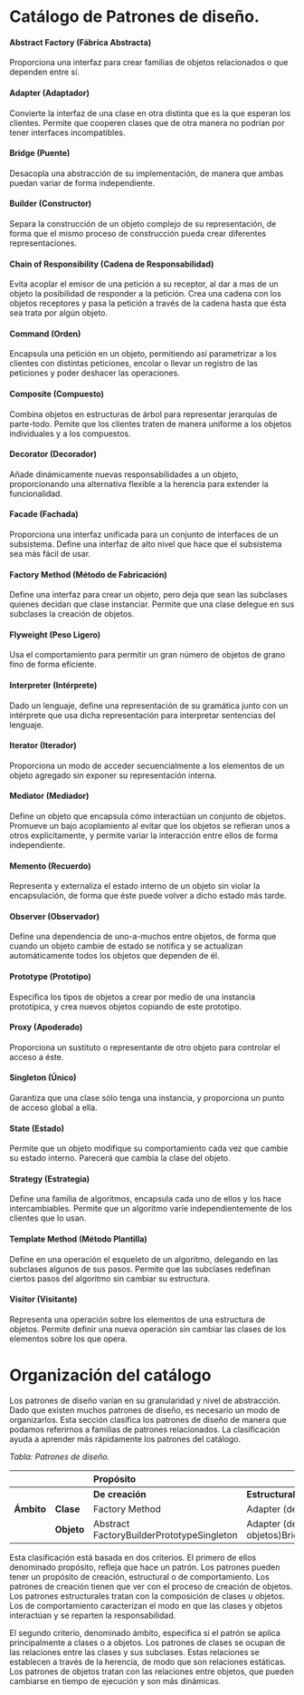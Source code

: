 # Catálogo de Patrones de diseño.

#### Abstract Factory \(Fábrica Abstracta\)

Proporciona una interfaz para crear familias de objetos relacionados o que dependen entre sí.

#### Adapter \(Adaptador\)

Convierte la interfaz de una clase en otra distinta que es la que esperan los clientes. Permite que cooperen clases que de otra manera no podrían por tener interfaces incompatibles.

#### Bridge \(Puente\)

Desacopla una abstracción de su implementación, de manera que ambas puedan variar de forma independiente.

#### Builder \(Constructor\)

Separa la construcción de un objeto complejo de su representación, de forma que el mismo proceso de construcción pueda crear diferentes representaciones.

#### Chain of Responsibility \(Cadena de Responsabilidad\)

Evita acoplar el emisor de una petición a su receptor, al dar a mas de un objeto la posibilidad de responder a la petición. Crea una cadena con los objetos receptores y pasa la petición a través de la cadena hasta que ésta sea trata por algún objeto.

#### Command \(Orden\)

Encapsula una petición en un objeto, permitiendo así parametrizar a los clientes con distintas peticiones, encolar o llevar un registro de las peticiones y poder deshacer las operaciones.

#### Composite \(Compuesto\)

Combina objetos en estructuras de árbol para representar jerarquías de parte-todo. Pemite que los clientes traten de manera uniforme a los objetos individuales y a los compuestos.

#### Decorator \(Decorador\)

Añade dinámicamente nuevas responsabilidades a un objeto, proporcionando una alternativa flexible a la herencia para extender la funcionalidad.

#### Facade \(Fachada\)

Proporciona una interfaz unificada para un conjunto de interfaces de un subsistema. Define una interfaz de alto nivel que hace que el subsistema sea más fácil de usar.

#### Factory Method \(Método de Fabricación\)

Define una interfaz para crear un objeto, pero deja que sean las subclases quienes decidan que clase instanciar. Permite que una clase delegue en sus subclases la creación de objetos.

#### Flyweight \(Peso Ligero\)

Usa el comportamiento para permitir un gran número de objetos de grano fino de forma eficiente.

#### Interpreter \(Intérprete\)

Dado un lenguaje, define una representación de su gramática junto con un intérprete que usa dicha representación para interpretar sentencias del lenguaje.

#### Iterator \(Iterador\)

Proporciona un modo de acceder secuencialmente a los elementos de un objeto agregado sin exponer su representación interna.

#### Mediator \(Mediador\)

Define un objeto que encapsula cómo interactúan un conjunto de objetos. Promueve un bajo acoplamiento al evitar que los objetos se refieran unos a otros explícitamente, y permite variar la interacción entre ellos de forma independiente.

#### Memento \(Recuerdo\)

Representa y externaliza el estado interno de un objeto sin violar la encapsulación, de forma que éste puede volver a dicho estado más tarde.

#### Observer \(Observador\)

Define una dependencia de uno-a-muchos entre objetos, de forma que cuando un objeto cambie de estado se notifica y se actualizan automáticamente todos los objetos que dependen de él.

#### Prototype \(Prototipo\)

Especifica los tipos de objetos a crear por medio de una instancia prototípica, y crea nuevos objetos copiando de este prototipo.

#### Proxy \(Apoderado\)

Proporciona un sustituto o representante de otro objeto para controlar el acceso a éste.

#### Singleton \(Único\)

Garantiza que una clase sólo tenga una instancia, y proporciona un punto de acceso global a ella.

#### State \(Estado\)

Permite que un objeto modifique su comportamiento cada vez que cambie su estado interno. Parecerá que cambia la clase del objeto.

#### Strategy \(Estrategia\)

Define una familia de algoritmos, encapsula cada uno de ellos y los hace intercambiables. Permite que un algoritmo varíe independientemente de los clientes que lo usan.

#### Template Method \(Método Plantilla\)

Define en una operación el esqueleto de un algoritmo, delegando en las subclases algunos de sus pasos. Permite que las subclases redefinan ciertos pasos del algoritmo sin cambiar su estructura.

#### Visitor \(Visitante\)

Representa una operación sobre los elementos de una estructura de objetos. Permite definir una nueva operación sin cambiar las clases de los elementos sobre los que opera.

# Organización del catálogo

Los patrones de diseño varían en su granularidad y nivel de abstracción. Dado que existen muchos patrones de diseño, es necesario un modo de organizarlos. Esta sección clasifica los patrones de diseño de manera que podamos referirnos a familias de patrones relacionados. La clasificación ayuda a aprender más rápidamente los patrones del catálogo.

_Tabla: Patrones de diseño._

|  |  | Propósito |  |  |
| :--- | :--- | :--- | :--- | :--- |
|  |  | **De creación** | **Estructurales** | **De comportamiento** |
| **Ámbito** | **Clase** | Factory Method | Adapter \(de clases\) | InterpreterTemplate Method |
|  | **Objeto** | Abstract FactoryBuilderPrototypeSingleton | Adapter \(de objetos\)BridgeCompositeDecoratorFacadeFlyweightProxy | Chain of ResponsabilityCommandIteratorMediatorMementoObserverStateStrategyVisitor |



Esta clasificación está basada en dos criterios. El primero de ellos denominado propósito, refleja que hace un patrón. Los patrones pueden tener un propósito de creación, estructural o de comportamiento. Los patrones de creación tienen que ver con el proceso de creación de objetos. Los patrones estructurales tratan con la composición de clases u objetos. Los de comportamiento caracterizan el modo en que las clases y objetos interactúan y se reparten la responsabilidad.

El segundo criterio, denominado ámbito, especifica si el patrón se aplica principalmente a clases o a objetos. Los patrones de clases se ocupan de las relaciones entre las clases y sus subclases. Estas relaciones se establecen a través de la herencia, de modo que son relaciones estáticas. Los patrones de objetos tratan con las relaciones entre objetos, que pueden cambiarse en tiempo de ejecución y son más dinámicas.





